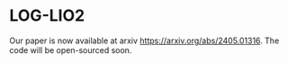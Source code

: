 # LOG-LIO2

Our paper is now available at arxiv https://arxiv.org/abs/2405.01316.
The code will be open-sourced soon.
